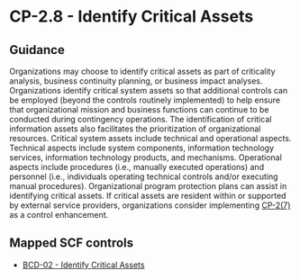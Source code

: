 # CP-2.8 - Identify Critical Assets
## Guidance
Organizations may choose to identify critical assets as part of criticality analysis, business continuity planning, or business impact analyses. Organizations identify critical system assets so that additional controls can be employed (beyond the controls routinely implemented) to help ensure that organizational mission and business functions can continue to be conducted during contingency operations. The identification of critical information assets also facilitates the prioritization of organizational resources. Critical system assets include technical and operational aspects. Technical aspects include system components, information technology services, information technology products, and mechanisms. Operational aspects include procedures (i.e., manually executed operations) and personnel (i.e., individuals operating technical controls and/or executing manual procedures). Organizational program protection plans can assist in identifying critical assets. If critical assets are resident within or supported by external service providers, organizations consider implementing [CP-2(7)](#cp-2.7) as a control enhancement.
## Mapped SCF controls
- [BCD-02 - Identify Critical Assets](../scf/bcd-02-identifycriticalassets.md)